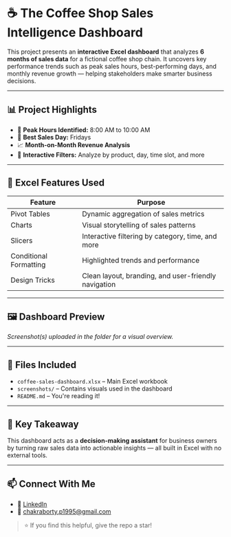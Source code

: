 # ☕ The Coffee Shop Sales Intelligence Dashboard

This project presents an **interactive Excel dashboard** that analyzes **6 months of sales data** for a fictional coffee shop chain. 
It uncovers key performance trends such as peak sales hours, best-performing days, and monthly revenue growth — helping stakeholders make smarter business decisions.

---

## 📊 Project Highlights

- 📌 **Peak Hours Identified:** 8:00 AM to 10:00 AM
- 📅 **Best Sales Day:** Fridays
- 📈 **Month-on-Month Revenue Analysis**
- 📍 **Interactive Filters:** Analyze by product, day, time slot, and more

---

## 🧰 Excel Features Used

| Feature | Purpose |
|--------|---------|
| Pivot Tables | Dynamic aggregation of sales metrics |
| Charts | Visual storytelling of sales patterns |
| Slicers | Interactive filtering by category, time, and more |
| Conditional Formatting | Highlighted trends and performance |
| Design Tricks | Clean layout, branding, and user-friendly navigation |

---

## 🖼️ Dashboard Preview

_Screenshot(s) uploaded in the folder for a visual overview._

---

## 📁 Files Included

- `coffee-sales-dashboard.xlsx` – Main Excel workbook
- `screenshots/` – Contains visuals used in the dashboard
- `README.md` – You're reading it!

---

## 🚀 Key Takeaway

This dashboard acts as a **decision-making assistant** for business owners by turning raw sales data into actionable insights — all built in Excel with no external tools.

---

## 📫 Connect With Me

- 🔗 [LinkedIn](https://www.linkedin.com/in/priyajit-chakraborty-16ppc2003/)  
- 📧 chakraborty.p1995@gmail.com

> ⭐ If you find this helpful, give the repo a star!

